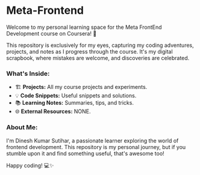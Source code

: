 # Meta-Frontend

Welcome to my personal learning space for the Meta FrontEnd Development course on Coursera! 🚀

This repository is exclusively for my eyes, capturing my coding adventures, projects, and notes as I progress through the course. It's my digital scrapbook, where mistakes are welcome, and discoveries are celebrated. 

### What's Inside:
- 🏗️ **Projects:** All my course projects and experiments.
- 💡 **Code Snippets:** Useful snippets and solutions.
- 📚 **Learning Notes:** Summaries, tips, and tricks.
- 🌐 **External Resources:** NONE.

### About Me:
I'm Dinesh Kumar Sutihar, a passionate learner exploring the world of frontend development. This repository is my personal journey, but if you stumble upon it and find something useful, that's awesome too!

Happy coding! 💻✨
